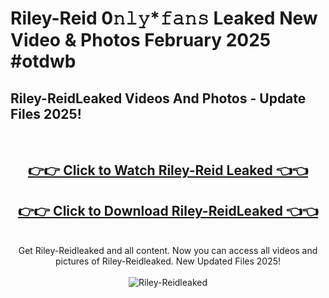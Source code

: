# Riley-Reid 0𝚗𝚕𝚢*𝚏𝚊𝚗𝚜 Leaked New Video & Photos February 2025 #otdwb

<h2>Riley-ReidLeaked Videos And Photos - Update Files 2025!</h2>
<br>
<div align="center">
<h2><a href="https://mediaupload.pro?title=Riley-Reid&ref=11F" rel="nofollow">👉👉 Click to Watch Riley-Reid Leaked 👈👈</a></h2>
<h2><a href="https://mediaupload.pro?title=Riley-Reid&ref=11F" rel="nofollow">👉👉 Click to Download Riley-ReidLeaked 👈👈</a></h2>
<br>
Get Riley-Reidleaked and all content. Now you can access all videos and pictures of Riley-Reidleaked. New Updated Files 2025!
<br>
<br>
<a href="https://mediaupload.pro?title=Riley-Reid&ref=11F" rel="nofollow" data-target="animated-image.originalLink"><img src="https://i.ibb.co/Gkj2r4b/banner.png" alt="Riley-Reidleaked" style="max-width: 100%; display: inline-block;" data-target="animated-image.originalImage"></a>
</div>
<br>


